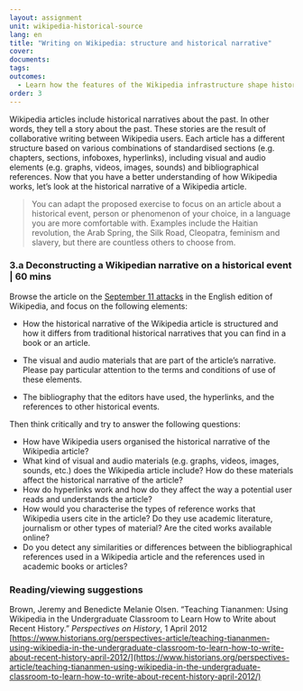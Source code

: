 ```yaml
---
layout: assignment
unit: wikipedia-historical-source 
lang: en
title: "Writing on Wikipedia: structure and historical narrative"
cover:
documents:
tags:
outcomes: 
  - Learn how the features of the Wikipedia infrastructure shape historical narratives
order: 3
---
```

Wikipedia articles include historical narratives about the past. In other words, they tell a story about the past. These stories are the result of collaborative writing between Wikipedia users. Each article has a different structure based on various combinations of standardised sections (e.g. chapters, sections, infoboxes, hyperlinks), including visual and audio elements (e.g. graphs, videos, images, sounds) and bibliographical references. Now that you have a better understanding of how Wikipedia works, let’s look at the historical narrative of a Wikipedia article.

> You can adapt the proposed exercise to focus on an article about a historical event, person or phenomenon of your choice, in a language you are more comfortable with. Examples include the Haitian revolution, the Arab Spring, the Silk Road, Cleopatra, feminism and slavery, but there are countless others to choose from.

<!-- more -->

<!-- briefing-student -->

### 3.a Deconstructing a Wikipedian narrative on a historical event | 60 mins
<!-- section-contents -->

Browse the article on the [September 11 attacks](https://en.wikipedia.org/wiki/September_11_attacks) in the English edition of Wikipedia, and focus on the following elements: 

- How the historical narrative of the Wikipedia article is structured and how it differs from traditional historical narratives that you can find in a book or an article. 

- The visual and audio materials that are part of the article’s narrative. Please pay particular attention to the terms and conditions of use of these elements. 

- The bibliography that the editors have used, the hyperlinks, and the references to other historical events. 

Then think critically and try to answer the following questions:

- How have Wikipedia users organised the historical narrative of the Wikipedia article?
- What kind of visual and audio materials (e.g. graphs, videos, images, sounds, etc.) does the Wikipedia article include? How do these materials affect the historical narrative of the article?
- How do hyperlinks work and how do they affect the way a potential user reads and understands the article?
- How would you characterise the types of reference works that Wikipedia users cite in the article? Do they use academic literature, journalism or other types of material? Are the cited works available online?
- Do you detect any similarities or differences between the bibliographical references used in a Wikipedia article and the references used in academic books or articles?

<!-- section -->


### Reading/viewing suggestions
<!-- section-contents --> 
Brown, Jeremy and Benedicte Melanie Olsen. “Teaching Tiananmen: Using Wikipedia in the Undergraduate Classroom to Learn How to Write about Recent History.” *Perspectives on History*, 1 April 2012 [https://www.historians.org/perspectives-article/teaching-tiananmen-using-wikipedia-in-the-undergraduate-classroom-to-learn-how-to-write-about-recent-history-april-2012/](https://www.historians.org/perspectives-article/teaching-tiananmen-using-wikipedia-in-the-undergraduate-classroom-to-learn-how-to-write-about-recent-history-april-2012/)


<!-- briefing-teacher -->

  